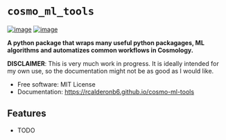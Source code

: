 # ```cosmo_ml_tools```


[![image](https://img.shields.io/pypi/v/cosmo_ml_tools.svg)](https://pypi.python.org/pypi/cosmo_ml_tools)
[![image](https://img.shields.io/conda/vn/conda-forge/cosmo_ml_tools.svg)](https://anaconda.org/conda-forge/cosmo_ml_tools)


**A python package that wraps many useful python packagages, ML algorithms and automatizes common workflows in Cosmology.**

**DISCLAIMER**: This is very much work in progress. It is ideally intended for my own use, so the documentation might not be as good as I would like.

-   Free software: MIT License
-   Documentation: https://rcalderonb6.github.io/cosmo-ml-tools
    

## Features

-   TODO

